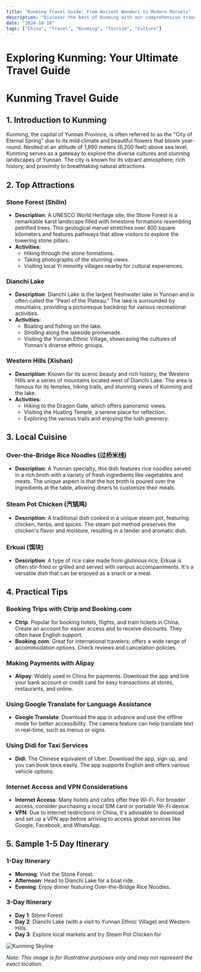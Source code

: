 ```yaml
---
title: "Kunming Travel Guide: From Ancient Wonders to Modern Marvels"
description: "Discover the best of Kunming with our comprehensive travel guide. Explore top attractions, savor local cuisine, and get insider tips for an unforgettable Chinese adventure."
date: "2024-10-18"
tags: ["China", "Travel", "Kunming", "Tourism", "Culture"]
---
```


# Exploring Kunming: Your Ultimate Travel Guide

# Kunming Travel Guide

## 1. Introduction to Kunming
Kunming, the capital of Yunnan Province, is often referred to as the "City of Eternal Spring" due to its mild climate and beautiful flowers that bloom year-round. Nestled at an altitude of 1,890 meters (6,200 feet) above sea level, Kunming serves as a gateway to explore the diverse cultures and stunning landscapes of Yunnan. The city is known for its vibrant atmosphere, rich history, and proximity to breathtaking natural attractions.

## 2. Top Attractions

### Stone Forest (Shilin)
- **Description**: A UNESCO World Heritage site, the Stone Forest is a remarkable karst landscape filled with limestone formations resembling petrified trees. This geological marvel stretches over 400 square kilometers and features pathways that allow visitors to explore the towering stone pillars.
- **Activities**: 
  - Hiking through the stone formations.
  - Taking photographs of the stunning views.
  - Visiting local Yi minority villages nearby for cultural experiences.

### Dianchi Lake
- **Description**: Dianchi Lake is the largest freshwater lake in Yunnan and is often called the "Pearl of the Plateau." The lake is surrounded by mountains, providing a picturesque backdrop for various recreational activities.
- **Activities**:
  - Boating and fishing on the lake.
  - Strolling along the lakeside promenade.
  - Visiting the Yunnan Ethnic Village, showcasing the cultures of Yunnan's diverse ethnic groups.

### Western Hills (Xishan)
- **Description**: Known for its scenic beauty and rich history, the Western Hills are a series of mountains located west of Dianchi Lake. The area is famous for its temples, hiking trails, and stunning views of Kunming and the lake.
- **Activities**:
  - Hiking to the Dragon Gate, which offers panoramic views.
  - Visiting the Huating Temple, a serene place for reflection.
  - Exploring the various trails and enjoying the lush greenery.

## 3. Local Cuisine

### Over-the-Bridge Rice Noodles (过桥米线)
- **Description**: A Yunnan specialty, this dish features rice noodles served in a rich broth with a variety of fresh ingredients like vegetables and meats. The unique aspect is that the hot broth is poured over the ingredients at the table, allowing diners to customize their meals.

### Steam Pot Chicken (汽锅鸡)
- **Description**: A traditional dish cooked in a unique steam pot, featuring chicken, herbs, and spices. The steam pot method preserves the chicken's flavor and moisture, resulting in a tender and aromatic dish.

### Erkuai (饵块)
- **Description**: A type of rice cake made from glutinous rice, Erkuai is often stir-fried or grilled and served with various accompaniments. It's a versatile dish that can be enjoyed as a snack or a meal.

## 4. Practical Tips

### Booking Trips with Ctrip and Booking.com
- **Ctrip**: Popular for booking hotels, flights, and train tickets in China. Create an account for easier access and to receive discounts. They often have English support.
- **Booking.com**: Great for international travelers; offers a wide range of accommodation options. Check reviews and cancelation policies.

### Making Payments with Alipay
- **Alipay**: Widely used in China for payments. Download the app and link your bank account or credit card for easy transactions at stores, restaurants, and online.

### Using Google Translate for Language Assistance
- **Google Translate**: Download the app in advance and use the offline mode for better accessibility. The camera feature can help translate text in real-time, such as menus or signs.

### Using Didi for Taxi Services
- **Didi**: The Chinese equivalent of Uber. Download the app, sign up, and you can book taxis easily. The app supports English and offers various vehicle options.

### Internet Access and VPN Considerations
- **Internet Access**: Many hotels and cafes offer free Wi-Fi. For broader access, consider purchasing a local SIM card or portable Wi-Fi device.
- **VPN**: Due to internet restrictions in China, it's advisable to download and set up a VPN app before arriving to access global services like Google, Facebook, and WhatsApp.

## 5. Sample 1-5 Day Itinerary

### 1-Day Itinerary
- **Morning**: Visit the Stone Forest.
- **Afternoon**: Head to Dianchi Lake for a boat ride.
- **Evening**: Enjoy dinner featuring Over-the-Bridge Rice Noodles.

### 3-Day Itinerary
- **Day 1**: Stone Forest
- **Day 2**: Dianchi Lake (with a visit to Yunnan Ethnic Village) and Western Hills.
- **Day 3**: Explore local markets and try Steam Pot Chicken for

<img src="https://source.unsplash.com/1600x900/?Kunming,cityscape" alt="Kunming Skyline" loading="lazy">

*Note: This image is for illustrative purposes only and may not represent the exact location.*


